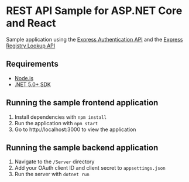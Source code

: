 # REST API Sample for ASP.NET Core and React

Sample application using the [Express Authentication API](https://developer.signicat.com/express/apis/authentication.html) and the [Express Registry Lookup API](https://developer.signicat.com/express/docs/lookups/)

## Requirements
- [Node.js](https://nodejs.org/en/)
- [.NET 5.0+ SDK](https://dotnet.microsoft.com/download)

## Running the sample frontend application

1. Install dependencies with `npm install`
2. Run the application with `npm start`
3. Go to http://localhost:3000 to view the application

## Running the sample backend application

1. Navigate to the `/Server` directory
2. Add your OAuth client ID and client secret to `appsettings.json`
3. Run the server with `dotnet run`
